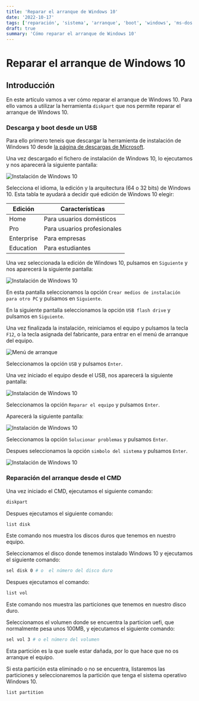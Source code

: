 ```yaml
---
title: 'Reparar el arranque de Windows 10'
date: '2022-10-17'
tags: ['reparación', 'sistema', 'arranque', 'boot', 'windows', 'ms-dos', 'cmd', 'diskpart', 'mbr']
draft: true
summary: 'Cómo reparar el arranque de Windows 10'
---
```


# Reparar el arranque de Windows 10

## Introducción

En este artículo vamos a ver cómo reparar el arranque de Windows 10. Para ello vamos a utilizar la herramienta `diskpart` que nos permite reparar el arranque de Windows 10.

### Descarga y boot desde un USB

Para ello primero teneis que descargar la herramienta de instalación de Windows 10 desde [la página de descargas de Microsoft](https://www.microsoft.com/es-es/software-download/windows10).

Una vez descargado el fichero de instalación de Windows 10, lo ejecutamos y nos aparecerá la siguiente pantalla:

![Instalación de Windows 10](./images/instalacion-windows-10.png)

Selecciona el idioma, la edición y la arquitectura (64 o 32 bits) de Windows 10. Esta tabla te ayudará a decidir qué edición de Windows 10 elegir:

<table>
  <thead>
    <tr>
      <th>Edición</th>
      <th>Características</th>
    </tr>
  </thead>
  <tbody>
    <tr>
      <td>Home</td>
      <td>Para usuarios domésticos</td>
    </tr>
    <tr>
      <td>Pro</td>
      <td>Para usuarios profesionales</td>
    </tr>
    <tr>
      <td>Enterprise</td>
      <td>Para empresas</td>
    </tr>
    <tr>
      <td>Education</td>
      <td>Para estudiantes</td>
    </tr>
  </tbody>
</table>

Una vez seleccionada la edición de Windows 10, pulsamos en `Siguiente` y nos aparecerá la siguiente pantalla:

![Instalación de Windows 10](./images/instalacion-windows-10-2.png)

En esta pantalla seleccionamos la opción `Crear medios de instalación para otro PC` y pulsamos en `Siguiente`.

En la siguiente pantalla seleccionamos la opción `USB flash drive` y pulsamos en `Siguiente`.

Una vez finalizada la instalación, reiniciamos el equipo y pulsamos la tecla `F12`, o la tecla asignada del fabricante, para entrar en el menú de arranque del equipo.

![Menú de arranque](./images/menu-arranque.png)

Seleccionamos la opción `USB` y pulsamos `Enter`.

Una vez iniciado el equipo desde el USB, nos aparecerá la siguiente pantalla:

![Instalación de Windows 10](./images/instalacion-windows-10-3.png)

Seleccionamos la opción `Reparar el equipo` y pulsamos `Enter`.

Aparecerá la siguiente pantalla:

![Instalación de Windows 10](./images/instalacion-windows-10-4.png)

Seleccionamos la opción `Solucionar problemas` y pulsamos `Enter`.

Despues seleccionamos la opción `simbolo del sistema` y pulsamos `Enter`.

![Instalación de Windows 10](./images/instalacion-windows-10-5.png)

### Reparación del arranque desde el CMD

Una vez iniciado el CMD, ejecutamos el siguiente comando:

```bash
diskpart
```

Despues ejecutamos el siguiente comando:

```bash
list disk
```

Este comando nos muestra los discos duros que tenemos en nuestro equipo.

Seleccionamos el disco donde tenemos instalado Windows 10 y ejecutamos el siguiente comando:

```bash
sel disk 0 # o  el número del disco duro
```

Despues ejecutamos el comando:

```bash
list vol
```

Este comando nos muestra las particiones que tenemos en nuestro disco duro.

Seleccionamos el volumen donde se encuentra la particion uefi, que normalmente pesa unos 100MB, y ejecutamos el siguiente comando:

```bash
sel vol 3 # o el número del volumen
```

Esta partición es la que suele estar dañada, por lo que hace que no os arranque el equipo.

Si esta partición esta eliminado o no se encuentra, listaremos las particiones y seleccionaremos la partición que tenga el sistema operativo Windows 10.

```bash
list partition
```
